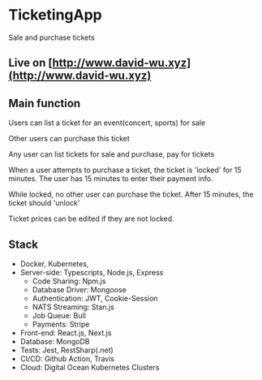 # TicketingApp

Sale and purchase tickets

## Live on [http://www.david-wu.xyz](http://www.david-wu.xyz)

## Main function

Users can list a ticket for an event(concert, sports) for sale

Other users can purchase this ticket

Any user can list tickets for sale and purchase, pay for tickets

When a user attempts to purchase a ticket, the ticket is 'locked' for 15 minutes. The user has 15 minutes to enter their payment info.

While locked, no other user can purchase the ticket. After 15 minutes, the ticket should 'unlock'

Ticket prices can be edited if they are not locked.

## Stack

- Docker, Kubernetes,
- Server-side: Typescripts, Node.js, Express
  - Code Sharing: Npm.js
  - Database Driver: Mongoose
  - Authentication: JWT, Cookie-Session
  - NATS Streaming: Stan.js
  - Job Queue: Bull
  - Payments: Stripe
- Front-end: React.js, Next.js
- Database: MongoDB
- Tests: Jest, RestSharp(.net)
- CI/CD: Github Action, Travis
- Cloud: Digital Ocean Kubernetes Clusters

